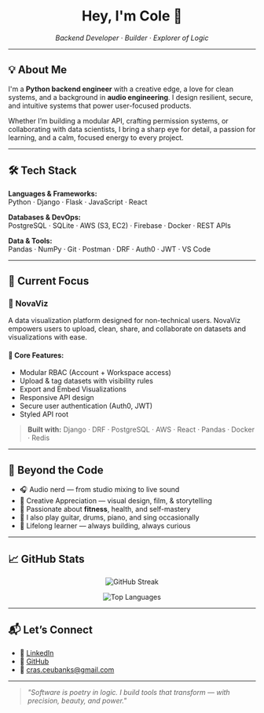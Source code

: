 

<h1 align="center">Hey, I'm Cole 👋</h1>

<p align="center">
  <em>Backend Developer · Builder · Explorer of Logic</em>
</p>

---

## 💡 About Me

I'm a **Python backend engineer** with a creative edge, a love for clean systems, and a background in **audio engineering**. I design resilient, secure, and intuitive systems that power user-focused products.

Whether I’m building a modular API, crafting permission systems, or collaborating with data scientists, I bring a sharp eye for detail, a passion for learning, and a calm, focused energy to every project.

---

## 🛠️ Tech Stack

**Languages & Frameworks:**  
Python · Django · Flask · JavaScript · React  

**Databases & DevOps:**  
PostgreSQL · SQLite · AWS (S3, EC2) · Firebase · Docker · REST APIs  

**Data & Tools:**  
Pandas · NumPy · Git · Postman · DRF · Auth0 · JWT · VS Code

---

## 🚀 Current Focus

### 🧭 NovaViz
A data visualization platform designed for non-technical users. NovaViz empowers users to upload, clean, share, and collaborate on datasets and visualizations with ease.

#### 🔐 Core Features:
- Modular RBAC (Account + Workspace access)
- Upload & tag datasets with visibility rules
- Export and Embed Visualizations
- Responsive API design
- Secure user authentication (Auth0, JWT)
- Styled API root 

> **Built with:** Django · DRF · PostgreSQL · AWS · React · Pandas · Docker · Redis

---

## 💪 Beyond the Code

- 🎧 Audio nerd — from studio mixing to live sound  
- 🎨 Creative Appreciation — visual design, film, & storytelling  
- 🧘 Passionate about **fitness**, health, and self-mastery  
- 🎸 I also play guitar, drums, piano, and sing occasionally  
- 🧩 Lifelong learner — always building, always curious  

---

## 📈 GitHub Stats

<p align="center">
  <img src="https://github-readme-streak-stats.herokuapp.com/?user=ceubie&theme=default" alt="GitHub Streak" />
</p>
<p align="center">
  <img src="https://github-readme-stats.vercel.app/api/top-langs/?username=ceubie&layout=compact&langs_count=6&hide=css,html&theme=default" alt="Top Languages" />
</p>

---

## 📬 Let’s Connect

- 💼 [LinkedIn](https://linkedin.com/in/ceubie)  
- 🐙 [GitHub](https://github.com/ceubie)  
- 📧 cras.ceubanks@gmail.com  

---

> _"Software is poetry in logic. I build tools that transform — with precision, beauty, and power."_

<!-- You can also add a visitor badge or GitHub trophy section if you like! -->
